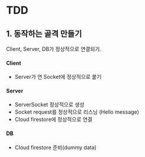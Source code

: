 # TDD
## 1. 동작하는 골격 만들기
Client, Server, DB가 정상적으로 연결되기.
#### Client
- Server가 연 Socket에 정상적으로 붙기
#### Server
- ServerSocket 정상적으로 생성
- Socket request를 정상적으로 리스닝 (Hello message)
- Cloud firestore에 정상적으로 연결
#### DB
- Cloud firestore 준비(dummy data)

